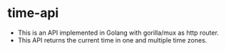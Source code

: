 # time-api
- This is an API implemented in Golang with gorilla/mux as http router.
- This API returns the current time in one and multiple time zones.
